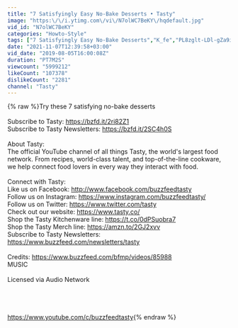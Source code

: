 ```yaml
---
title: "7 Satisfyingly Easy No-Bake Desserts • Tasty"
image: "https:\/\/i.ytimg.com\/vi\/N7olWC7BeKY\/hqdefault.jpg"
vid_id: "N7olWC7BeKY"
categories: "Howto-Style"
tags: ["7 Satisfyingly Easy No-Bake Desserts","K_fe","PL8zglt-LDl-gZa9icq9eqs_vtRew5gy2-"]
date: "2021-11-07T12:39:58+03:00"
vid_date: "2019-08-05T16:00:08Z"
duration: "PT7M2S"
viewcount: "5999212"
likeCount: "107378"
dislikeCount: "2281"
channel: "Tasty"
---
```

{% raw %}Try these 7 satisfying no-bake desserts<br /><br />Subscribe to Tasty: <a rel="nofollow" target="blank" href="https://bzfd.it/2ri82Z1">https://bzfd.it/2ri82Z1</a><br />Subscribe to Tasty Newsletters: <a rel="nofollow" target="blank" href="https://bzfd.it/2SC4h0S">https://bzfd.it/2SC4h0S</a><br /><br />About Tasty:<br />The official YouTube channel of all things Tasty, the world's largest food network. From recipes, world-class talent, and top-of-the-line cookware, we help connect food lovers in every way they interact with food.<br /><br />Connect with Tasty:<br />Like us on Facebook: <a rel="nofollow" target="blank" href="http://www.facebook.com/buzzfeedtasty">http://www.facebook.com/buzzfeedtasty</a><br />Follow us on Instagram: <a rel="nofollow" target="blank" href="https://www.instagram.com/buzzfeedtasty/">https://www.instagram.com/buzzfeedtasty/</a><br />Follow us on Twitter: <a rel="nofollow" target="blank" href="https://www.twitter.com/tasty">https://www.twitter.com/tasty</a><br />Check out our website: <a rel="nofollow" target="blank" href="https://www.tasty.co/">https://www.tasty.co/</a><br />Shop the Tasty Kitchenware line: <a rel="nofollow" target="blank" href="https://t.co/0dPSuobra7">https://t.co/0dPSuobra7</a><br />Shop the Tasty Merch line: <a rel="nofollow" target="blank" href="https://amzn.to/2GJ2xvv">https://amzn.to/2GJ2xvv</a><br />Subscribe to Tasty Newsletters: <a rel="nofollow" target="blank" href="https://www.buzzfeed.com/newsletters/tasty">https://www.buzzfeed.com/newsletters/tasty</a><br /><br />Credits: <a rel="nofollow" target="blank" href="https://www.buzzfeed.com/bfmp/videos/85988">https://www.buzzfeed.com/bfmp/videos/85988</a><br />MUSIC<br /><br />Licensed via Audio Network<br /><br /><br /><br /><br /><a rel="nofollow" target="blank" href="https://www.youtube.com/c/buzzfeedtasty">https://www.youtube.com/c/buzzfeedtasty</a>{% endraw %}
